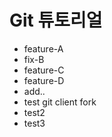 # Git 튜토리얼
- feature-A
- fix-B
- feature-C
- feature-D
- add..
- test git client fork
- test2
- test3
